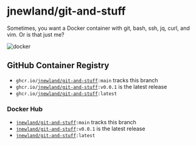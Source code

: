 # jnewland/git-and-stuff

Sometimes, you want a Docker container with git, bash, ssh, jq, curl, and vim. Or is that just me?

![docker](https://github.com/jnewland/git-and-stuff/workflows/docker/badge.svg)
## GitHub Container Registry

- <code>ghcr.io/[jnewland/git-and-stuff](https://github.com/users/jnewland/packages/container/package/git-and-stuff):main</code> tracks this branch
- <code>ghcr.io/[jnewland/git-and-stuff](https://github.com/users/jnewland/packages/container/package/git-and-stuff):v0.0.1</code> is the latest release
- <code>ghcr.io/[jnewland/git-and-stuff](https://github.com/users/jnewland/packages/container/package/git-and-stuff):latest</code>
### Docker Hub

- <code>[jnewland/git-and-stuff](https://hub.docker.com/r/jnewland/git-and-stuff):main</code> tracks this branch
- <code>[jnewland/git-and-stuff](https://hub.docker.com/r/jnewland/git-and-stuff):v0.0.1</code> is the latest release
- <code>[jnewland/git-and-stuff](https://hub.docker.com/r/jnewland/git-and-stuff):latest</code>
